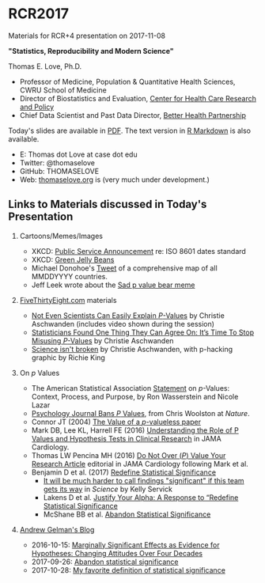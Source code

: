 # RCR2017
Materials for RCR+4 presentation on 2017-11-08

**"Statistics, Reproducibility and Modern Science"**

Thomas E. Love, Ph.D.

- Professor of Medicine, Population & Quantitative Health Sciences, CWRU School of Medicine
- Director of Biostatistics and Evaluation, [Center for Health Care Research and Policy](http://chrp.org/)
- Chief Data Scientist and Past Data Director, [Better Health Partnership](http://betterhealthpartnership.org/)

Today's slides are available in [PDF](https://github.com/THOMASELOVE/RCR2017/blob/master/love-2017-11-08.pdf). 
The text version in [R Markdown](https://github.com/THOMASELOVE/RCR2017/blob/master/love-2017-11-08.rmd) is also available.

- E: Thomas dot Love at case dot edu  
- Twitter: @thomaselove 
- GitHub: THOMASELOVE
- Web: [thomaselove.org](https://thomaselove.github.io/) is (very much under development.)

## Links to Materials discussed in Today's Presentation

1. Cartoons/Memes/Images
    - XKCD: [Public Service Announcement](https://xkcd.com/1179/) re: ISO 8601 dates standard
    - XKCD: [Green Jelly Beans](https://xkcd.com/882/)
    - Michael Donohoe's [Tweet](https://twitter.com/donohoe/status/597876118688026624) of a comprehensive map of all MMDDYYYY countries.
    - Jeff Leek wrote about the [Sad p value bear meme](https://simplystatistics.org/2013/08/26/statistics-meme-sad-p-value-bear/)

2. [FiveThirtyEight.com](http://fivethirtyeight.com/) materials
    - [Not Even Scientists Can Easily Explain *P*-Values](http://fivethirtyeight.com/features/not-even-scientists-can-easily-explain-p-values/) by Christie Aschwanden (includes video shown during the session)
    - [Statisticians Found One Thing They Can Agree On: It’s Time To Stop Misusing *P*-Values](http://fivethirtyeight.com/features/statisticians-found-one-thing-they-can-agree-on-its-time-to-stop-misusing-p-values/) by Christie Aschwanden
    - [Science isn't broken](https://fivethirtyeight.com/features/science-isnt-broken) by Christie Aschwanden, with p-hacking graphic by Richie King
 
3. On *p* Values
    - The American Statistical Association [Statement](http://amstat.tandfonline.com/doi/pdf/10.1080/00031305.2016.1154108) on *p*-Values: Context, Process, and Purpose, by Ron Wasserstein and Nicole Lazar
    - [Psychology Journal Bans *P* Values](http://www.nature.com/news/psychology-journal-bans-p-values-1.17001), from Chris Woolston at *Nature*.
    - Connor JT (2004) [The Value of a *p*-valueless paper](https://www.nature.com/ajg/journal/v99/n9/pdf/ajg2004321a.pdf?origin=ppub&foxtrotcallback=true)
    - Mark DB, Lee KL, Harrell FE (2016) [Understanding the Role of P Values and Hypothesis Tests in Clinical Research](https://jamanetwork.com/journals/jamacardiology/fullarticle/2566171) in JAMA Cardiology.
    - Thomas LW Pencina MH (2016) [Do Not Over (*P*) Value Your Research Article](https://jamanetwork.com/journals/jamacardiology/fullarticle/2566166) editorial in JAMA Cardiology following Mark et al.
    - Benjamin D et al. (2017) [Redefine Statistical Significance](https://psyarxiv.com/mky9j/)
        - [It will be much harder to call findings "significant" if this team gets its way](http://www.sciencemag.org/news/2017/07/it-will-be-much-harder-call-new-findings-significant-if-team-gets-its-way) in *Science* by Kelly Servick
        - Lakens D et al. [Justify Your Alpha: A Response to “Redefine Statistical Significance](https://psyarxiv.com/9s3y6)
        - McShane BB et al. [Abandon Statistical Significance](http://www.stat.columbia.edu/~gelman/research/unpublished/abandon.pdf)

4. [Andrew Gelman's Blog](http://andrewgelman.com/)
    - 2016-10-15: [Marginally Significant Effects as Evidence for Hypotheses: Changing Attitudes Over Four Decades](http://andrewgelman.com/2016/10/15/marginally-significant-effects-as-evidence-for-hypotheses-changing-attitudes-over-four-decades/)
    - 2017-09-26: [Abandon statistical significance](http://andrewgelman.com/2017/09/26/abandon-statistical-significance/)
    - 2017-10-28: [My favorite definition of statistical significance](http://andrewgelman.com/2017/10/28/favorite-definition-statistical-significance/)
    
